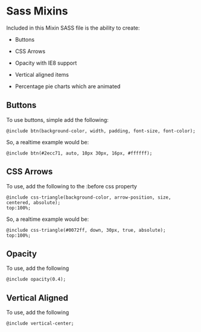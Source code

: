 # Sass Mixins

Included in this Mixin SASS file is the ability to create:

* Buttons

* CSS Arrows

* Opacity with IE8 support

* Vertical aligned items

* Percentage pie charts which are animated


## Buttons

To use buttons, simple add the following:
```
@include btn(background-color, width, padding, font-size, font-color);

```
So, a realtime example would be:

```
@include btn(#2ecc71, auto, 10px 30px, 16px, #ffffff);
```

## CSS Arrows

To use, add the following to the :before css property
```
@include css-triangle(background-color, arrow-position, size, centered, absolute);
top:100%;
```
So, a realtime example would be:

```
@include css-triangle(#0072ff, down, 30px, true, absolute);
top:100%;
```

## Opacity

To use, add the following
```
@include opacity(0.4);
```

## Vertical Aligned

To use, add the following
```
@include vertical-center;
```


